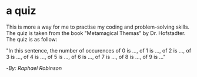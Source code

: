 # a quiz
This is more a way for me to practise my coding and problem-solving skills. The quiz is taken from the book "Metamagical Themas" by Dr. Hofstadter. The quiz is as follow:

"In this sentence, the number of occurences of 0 is ..., of 1 is ..., of 2 is ..., of 3 is ..., of 4 is ..., of 5 is ..., of 6 is ..., of 7 is ..., of 8 is ..., of 9 is ..."

-_By: Raphael Robinson_
